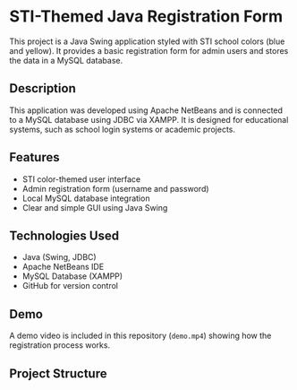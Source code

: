 # STI-Themed Java Registration Form

This project is a Java Swing application styled with STI school colors (blue and yellow). It provides a basic registration form for admin users and stores the data in a MySQL database.

## Description

This application was developed using Apache NetBeans and is connected to a MySQL database using JDBC via XAMPP. It is designed for educational systems, such as school login systems or academic projects.

## Features

- STI color-themed user interface
- Admin registration form (username and password)
- Local MySQL database integration
- Clear and simple GUI using Java Swing

## Technologies Used

- Java (Swing, JDBC)
- Apache NetBeans IDE
- MySQL Database (XAMPP)
- GitHub for version control

## Demo

A demo video is included in this repository (`demo.mp4`) showing how the registration process works.

## Project Structure

